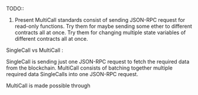 
TODO::
1) Present MultiCall standards consist of sending JSON-RPC request for read-only functions.
   Try them for maybe sending some ether to different contracts all at once.
   Try them for changing multiple state variables of different contracts all at once.


SingleCall vs MultiCall :

SingleCall is sending just one JSON-RPC request to fetch the required data from the blockchain.
MultiCall consists of batching together multiple required data SingleCalls into one JSON-RPC request.

MultiCall is made possible through 